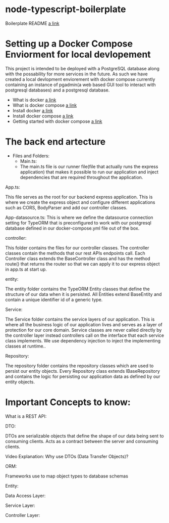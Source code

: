 # node-typescript-boilerplate

Boilerplate README
[a link](https://github.com/jsynowiec/node-typescript-boilerplate/blob/main/README.md)

# Setting up a Docker Compose Enviorment for local devlopement

This project is intended to be deployed with a PostgreSQL database along with the possability for more services in the future. As such we have created a local devlopment enviorement with docker compose currently containing an instance of pgadmin(a web based GUI tool to interact with postgresql databases) and a postgresql database.

- What is docker [a link]()
- What is docker compose [a link](https://docs.docker.com/compose/)
- Install docker [a link](https://docs.docker.com/engine/install/)
- Install docker compose [a link](https://docs.docker.com/compose/install/)
- Getting started with docker compose [a link](https://docs.docker.com/compose/gettingstarted/)

# The back end artecture

- Files and Folders:
  - Main.ts:
  * The main.ts file is our runner file(file that actually runs the express application) that makes it possible to run our application and inject dependencies that are required throughout the application.

App.ts:

This file serves as the root for our backend express application. This is where we create the express object and configure different applications such as CORS, BodyParser and add our controller classes.

App-datasource.ts:
This is where we define the datasource connection setting for TypeORM that is preconfigured to work with our postgresql database defined in our docker-compose.yml file out of the box.

controller:

This folder contains the files for our controller classes. The controller classes contain the methods that our rest APIs endpoints call. Each Controller class extends the BaseController class and has the method route() that returns the router so that we can apply it to our express object in app.ts at start up.

entity:

The entity folder contains the TypeORM Entity classes that define the structure of our data when it is persisted. All Entities extend BaseEntity and contain a unique identifier id of a generic type.

Service:

The Service folder contains the service layers of our application. This is where all the business logic of our application lives and serves as a layer of protection for our core domain. Service classes are never called directly by the controller layer instead controllers call on the interface that each service class implements. We use dependency injection to inject the implementing classes at runtime..

Repository:

The repository folder contains the repository classes which are used to persist our entity objects. Every Repository class extends IBaseRepository and contains the logic for persisting our application data as defined by our entity objects.

# Important Concepts to know:

What is a REST API:

DTO:

DTOs are serializable objects that define the shape of our data being sent to consuming clients. Acts as a contract between the server and consuming clients.

Video Explanation: Why use DTOs (Data Transfer Objects)?

ORM:

Frameworks use to map object types to database schemas

Entity:

Data Access Layer:

Service Layer:

Controller Layer:

